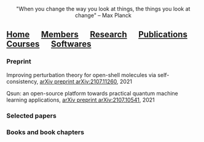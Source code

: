 <p align="center">
"When you change the way you look at things, the things you look at change" – Max Planck
</p>

## [Home](index.md)<img src="test_space.png" width="30" height="1">[Members](members.md)<img src="test_space.png" width="30" height="1">[Research](research.md)<img src="test_space.png" width="30" height="1">[<ins>Publications</ins>](publications.md)<img src="test_space.png" width="30" height="1">[Courses](courses.md)<img src="test_space.png" width="30" height="1">[Softwares](softwares.md)

### Preprint
Improving perturbation theory for open-shell molecules via self-consistency, [arXiv preprint arXiv:2107.11260](https://arxiv.org/abs/2107.11260), 2021

Qsun: an open-source platform towards practical quantum machine learning applications, [arXiv preprint arXiv:2107.10541](https://arxiv.org/abs/2107.10541), 2021

### Selected papers

### Books and book chapters


